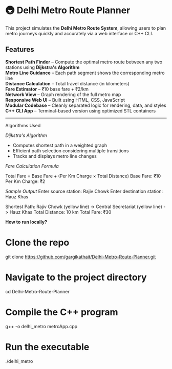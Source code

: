 # 🚇 Delhi Metro Route Planner

This project simulates the **Delhi Metro Route System**, allowing users to plan metro journeys quickly and accurately via a web interface or C++ CLI.


##  Features

**Shortest Path Finder** – Compute the optimal metro route between any two stations using **Dijkstra's Algorithm**  
**Metro Line Guidance** – Each path segment shows the corresponding metro line  
**Distance Calculation** – Total travel distance (in kilometers)  
**Fare Estimator** – ₹10 base fare + ₹2/km  
**Network View** – Graph rendering of the full metro map  
**Responsive Web UI** – Built using HTML, CSS, JavaScript  
**Modular Codebase** – Cleanly separated logic for rendering, data, and styles  
**C++ CLI App** – Terminal-based version using optimized STL containers

---

Algorithms Used

*Dijkstra's Algorithm*

- Computes shortest path in a weighted graph
- Efficient path selection considering multiple transitions
- Tracks and displays metro line changes

*Fare Calculation Formula*

Total Fare = Base Fare + (Per Km Charge × Total Distance)
Base Fare: ₹10
Per Km Charge: ₹2
  
*Sample Output*
Enter source station: Rajiv Chowk
Enter destination station: Hauz Khas

Shortest Path:
Rajiv Chowk (yellow line) -> Central Secretariat (yellow line) -> Hauz Khas
Total Distance: 10 km
Total Fare: ₹30



**How to run locally?**
# Clone the repo
git clone https://github.com/gargikathait/Delhi-Metro-Route-Planner.git

# Navigate to the project directory
cd Delhi-Metro-Route-Planner

# Compile the C++ program
g++ -o delhi_metro metroApp.cpp

# Run the executable
./delhi_metro



